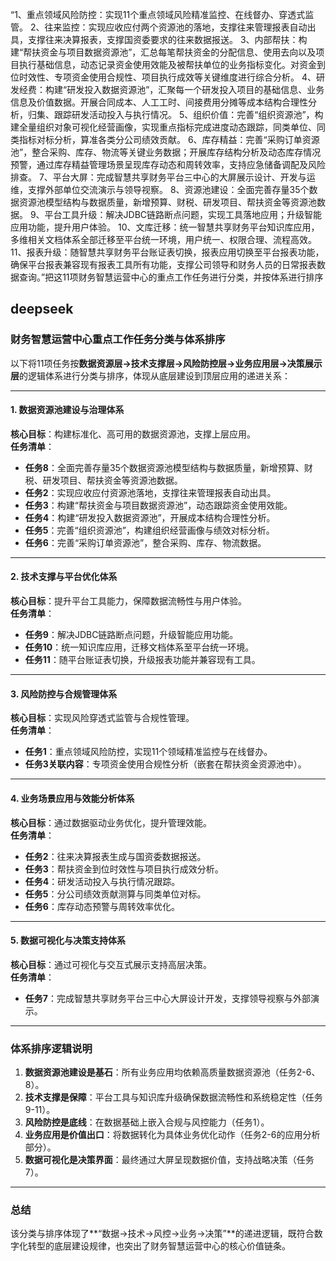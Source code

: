 
“1、重点领域风险防控：实现11个重点领域风险精准监控、在线督办、穿透式监管。
2、往来监控：实现应收应付两个资源池的落地，支撑往来管理报表自动出具，支撑往来决算报表，支撑国资委要求的往来数据报送。
3、内部帮扶：构建“帮扶资金与项目数据资源池”，汇总每笔帮扶资金的分配信息、使用去向以及项目执行基础信息，动态记录资金使用效能及被帮扶单位的业务指标变化。对资金到位时效性、专项资金使用合规性、项目执行成效等关键维度进行综合分析。
4、研发经费：构建“研发投入数据资源池”，汇聚每一个研发投入项目的基础信息、业务信息及价值数据。开展合同成本、人工工时、间接费用分摊等成本结构合理性分析，归集、跟踪研发活动投入与执行情况。
5、组织价值：完善“组织资源池”，构建全量组织对象可视化经营画像，实现重点指标完成进度动态跟踪，同类单位、同类指标对标分析，算准各类分公司绩效贡献。
6、库存精益：完善“采购订单资源池”，整合采购、库存、物流等关键业务数据；开展库存结构分析及动态库存情况预警，通过库存精益管理场景呈现库存动态和周转效率，支持应急储备调配及风险排查。
7、平台大屏：完成智慧共享财务平台三中心的大屏展示设计、开发与运维，支撑外部单位交流演示与领导视察。
8、资源池建设：全面完善存量35个数据资源池模型结构与数据质量，新增预算、财税、研发项目、帮扶资金等资源池数据。
9、平台工具升级：解决JDBC链路断点问题，实现工具落地应用；升级智能应用功能，提升用户体验。
10、文库迁移：统一智慧共享财务平台知识库应用，多维相关文档体系全部迁移至平台统一环境，用户统一、权限合理、流程高效。
11、报表升级：随智慧共享财务平台账证表切换，报表应用切换至平台报表功能，确保平台报表兼容现有报表工具所有功能，支撑公司领导和财务人员的日常报表数据查询。”把这11项财务智慧运营中心的重点工作任务进行分类，并按体系进行排序

## deepseek
### **财务智慧运营中心重点工作任务分类与体系排序**  
以下将11项任务按**数据资源层→技术支撑层→风险防控层→业务应用层→决策展示层**的逻辑体系进行分类与排序，体现从底层建设到顶层应用的递进关系：

---

#### **1. 数据资源池建设与治理体系**  
**核心目标**：构建标准化、高可用的数据资源池，支撑上层应用。  
**任务清单**：  
- **任务8**：全面完善存量35个数据资源池模型结构与数据质量，新增预算、财税、研发项目、帮扶资金等资源池数据。  
- **任务2**：实现应收应付资源池落地，支撑往来管理报表自动出具。  
- **任务3**：构建“帮扶资金与项目数据资源池”，动态跟踪资金使用效能。  
- **任务4**：构建“研发投入数据资源池”，开展成本结构合理性分析。  
- **任务5**：完善“组织资源池”，构建组织经营画像与绩效对标分析。  
- **任务6**：完善“采购订单资源池”，整合采购、库存、物流数据。  

---

#### **2. 技术支撑与平台优化体系**  
**核心目标**：提升平台工具能力，保障数据流畅性与用户体验。  
**任务清单**：  
- **任务9**：解决JDBC链路断点问题，升级智能应用功能。  
- **任务10**：统一知识库应用，迁移文档体系至平台统一环境。  
- **任务11**：随平台账证表切换，升级报表功能并兼容现有工具。  

---

#### **3. 风险防控与合规管理体系**  
**核心目标**：实现风险穿透式监管与合规性管理。  
**任务清单**：  
- **任务1**：重点领域风险防控，实现11个领域精准监控与在线督办。  
- **任务3关联内容**：专项资金使用合规性分析（嵌套在帮扶资金资源池中）。  

---

#### **4. 业务场景应用与效能分析体系**  
**核心目标**：通过数据驱动业务优化，提升管理效能。  
**任务清单**：  
- **任务2**：往来决算报表生成与国资委数据报送。  
- **任务3**：帮扶资金到位时效性与项目执行成效分析。  
- **任务4**：研发活动投入与执行情况跟踪。  
- **任务5**：分公司绩效贡献测算与同类单位对标。  
- **任务6**：库存动态预警与周转效率优化。  

---

#### **5. 数据可视化与决策支持体系**  
**核心目标**：通过可视化与交互式展示支持高层决策。  
**任务清单**：  
- **任务7**：完成智慧共享财务平台三中心大屏设计开发，支撑领导视察与外部演示。  

---

### **体系排序逻辑说明**  
1. **数据资源池建设是基石**：所有业务应用均依赖高质量数据资源池（任务2-6、8）。  
2. **技术支撑是保障**：平台工具与知识库升级确保数据流畅性和系统稳定性（任务9-11）。  
3. **风险防控是底线**：在数据基础上嵌入合规与风控能力（任务1）。  
4. **业务应用是价值出口**：将数据转化为具体业务优化动作（任务2-6的应用分析部分）。  
5. **数据可视化是决策界面**：最终通过大屏呈现数据价值，支持战略决策（任务7）。  

---

### **总结**  
该分类与排序体现了**“数据→技术→风控→业务→决策”**的递进逻辑，既符合数字化转型的底层建设规律，也突出了财务智慧运营中心的核心价值链条。